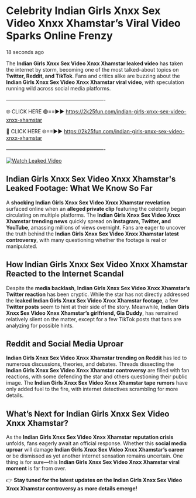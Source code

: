 # Celebrity Indian Girls Xnxx Sex Video Xnxx Xhamstar’s Viral Video Sparks Online Frenzy

18 seconds ago

The **Indian Girls Xnxx Sex Video Xnxx Xhamstar leaked video** has taken the internet by storm, becoming one of the most talked-about topics on **Twitter, Reddit, and TikTok**. Fans and critics alike are buzzing about the **Indian Girls Xnxx Sex Video Xnxx Xhamstar viral video**, with speculation running wild across social media platforms.

———————————————————-

🌐 CLICK HERE 🟢==►► https://2k25fun.com/indian-girls-xnxx-sex-video-xnxx-xhamstar

🔴 CLICK HERE 🌐==►► https://2k25fun.com/indian-girls-xnxx-sex-video-xnxx-xhamstar

———————————————————-

[![Watch Leaked Video](https://miro.medium.com/v2/resize:fit:828/format:webp/1*cilzJN44JGOrTw9NJCrNHA.gif "Watch Leaked Video")](https://2k25fun.com/indian-girls-xnxx-sex-video-xnxx-xhamstar)

## **Indian Girls Xnxx Sex Video Xnxx Xhamstar's Leaked Footage: What We Know So Far**  
A **shocking Indian Girls Xnxx Sex Video Xnxx Xhamstar revelation** surfaced online when an **alleged private clip** featuring the celebrity began circulating on multiple platforms. The **Indian Girls Xnxx Sex Video Xnxx Xhamstar trending news** quickly spread on **Instagram, Twitter, and YouTube**, amassing millions of views overnight. Fans are eager to uncover the truth behind the **Indian Girls Xnxx Sex Video Xnxx Xhamstar latest controversy**, with many questioning whether the footage is real or manipulated.  

## **How Indian Girls Xnxx Sex Video Xnxx Xhamstar Reacted to the Internet Scandal**  
Despite the **media backlash**, **Indian Girls Xnxx Sex Video Xnxx Xhamstar’s Twitter reaction** has been cryptic. While the star has not directly addressed the **leaked Indian Girls Xnxx Sex Video Xnxx Xhamstar footage**, a few **Twitter posts** seem to hint at their side of the story. Meanwhile, **Indian Girls Xnxx Sex Video Xnxx Xhamstar’s girlfriend, Gia Duddy**, has remained relatively silent on the matter, except for a few TikTok posts that fans are analyzing for possible hints.  

## **Reddit and Social Media Uproar**  
**Indian Girls Xnxx Sex Video Xnxx Xhamstar trending on Reddit** has led to numerous discussions, theories, and debates. Threads dissecting the **Indian Girls Xnxx Sex Video Xnxx Xhamstar controversy** are filled with fan reactions, with some defending the star and others questioning their public image. The **Indian Girls Xnxx Sex Video Xnxx Xhamstar tape rumors** have only added fuel to the fire, with internet detectives scrambling for more details.  

## **What’s Next for Indian Girls Xnxx Sex Video Xnxx Xhamstar?**  
As the **Indian Girls Xnxx Sex Video Xnxx Xhamstar reputation crisis** unfolds, fans eagerly await an official response. Whether this **social media uproar** will damage **Indian Girls Xnxx Sex Video Xnxx Xhamstar’s career** or be dismissed as yet another internet sensation remains uncertain. One thing is for sure—this **Indian Girls Xnxx Sex Video Xnxx Xhamstar viral moment** is far from over.  

👉 **Stay tuned for the latest updates on the Indian Girls Xnxx Sex Video Xnxx Xhamstar controversy as more details emerge!**  
